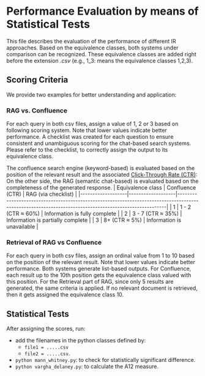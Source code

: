 # Performance Evaluation by means of Statistical Tests

This file describes the evaluation of the performance of different IR approaches.
Based on the equivalence classes, both systems under comparison can be recognized.
These equivalence classes are added right before the extension _.csv_ (e.g., 1_3: means the equivalence classes 1,2,3).

## Scoring Criteria

We provide two examples for better understanding and application:

### RAG vs. Confluence 
For each query in both csv files, assign a value of 1, 2 or 3 based on following scoring system. 
Note that lower values indicate better performance.
A checklist was created for each question to ensure consistent and unambiguous scoring for the chat-based search systems.
Please refer to the checklist, to correctly assign the output to its equivalence class.

The confluence search engine (keyword-based) is evaluated based on the position of the relevant result and the associated [Click-Through Rate (CTR)](https://firstpagesage.com/reports/google-click-through-rates-ctrs-by-ranking-position/):
On the other side, the RAG (semantic chat-based) is evaluated based on the completeness of the generated response.
| Equivalence class | Confluence (CTR)  | RAG (via checklist)                                                                                                                                   |
|-------------------|-------------------|-------------------------------------------------------------------------------------------------------------------------------------------------------|
| 1               | 1 - 2 (CTR ≈ 60%) | Information is fully complete                                                                                                                         |
| 2               | 3 - 7 (CTR ≈ 35%) | Information is partially complete                                                                                                                     |
| 3                | 8+    (CTR ≈ 5%)  | Information is unavailable                                                                                                                                                      |


### Retrieval of RAG vs Confluence

For each query in both csv files, assign an ordinal value from 1 to 10 based on the position of the relevant result.
Note that lower values indicate better performance. 
Both systems generate list-based outputs. 
For Confluence, each result up to the 10th position gets the equivalence class valued with this position. 
For the Retrieval part of RAG, since only 5 results are generated, the same criteria is applied. If no relevant document is retrieved, then it gets assigned the equivalence class 10.


## Statistical Tests

After assigning the scores, run:

- add the filenames in the python classes defined by: 
  - ``file1 = .....csv`` 
  - ``file2 = .....csv``.
- ``python mann_whitney.py``: to check for statistically significant difference.
- ``python vargha_delaney.py``: to calculate the A12 measure.
